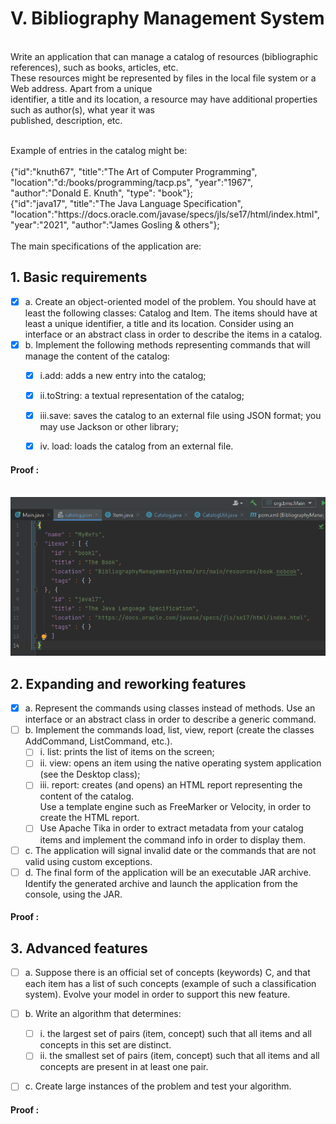 # V. Bibliography Management System

<br>Write an application that can manage a catalog of resources (bibliographic references), such as books, articles, etc.
<br>These resources might be represented by files in the local file system or a Web address. Apart from a unique
<br>identifier, a title and its location, a resource may have additional properties such as author(s), what year it was
<br>published, description, etc.

<br>
Example of entries in the catalog might be:
<br><br>
{"id":"knuth67", "title":"The Art of Computer Programming", "location":"d:/books/programming/tacp.ps", "year":"1967", "author":"Donald E. Knuth", "type": "book"};  
<br>{"id":"java17", "title":"The Java Language Specification", "location":"https://docs.oracle.com/javase/specs/jls/se17/html/index.html", "year":"2021", "author":"James Gosling & others"};  <br>
<br>The main specifications of the application are:

## 1. Basic requirements


- [x] a. Create an object-oriented model of the problem. You should have at least the following classes: Catalog and Item. The items should have at least a unique identifier, a title and its location. Consider using an interface or an abstract class in order to describe the items in a catalog.
- [x] b. Implement the following methods representing commands that will manage the content of the catalog:
  - [x]   i.add: adds a new entry into the catalog;
  - [x]   ii.toString: a textual representation of the catalog;
  - [x]   iii.save: saves the catalog to an external file using JSON format; you may use Jackson or other library;
  - [x]   iv. load: loads the catalog from an external file.


#### Proof :
<br>![img.png](src/main/resources/jsonProof.png)
<br>
## 2. Expanding and reworking features

- [x] a. Represent the commands using classes instead of methods. Use an interface or an abstract class in order to describe a generic command.
- [ ] b. Implement the commands load, list, view, report (create the classes AddCommand, ListCommand, etc.).
  - [ ] i. list: prints the list of items on the screen;
  - [ ] ii. view: opens an item using the native operating system application (see the Desktop class);
  - [ ] iii. report: creates (and opens) an HTML report representing the content of the catalog.
<br>Use a template engine such as FreeMarker or Velocity, in order to create the HTML report.
  - [ ] Use Apache Tika in order to extract metadata from your catalog items and implement the command info in order to display them.
- [ ] c. The application will signal invalid date or the commands that are not valid using custom exceptions.
- [ ] d. The final form of the application will be an executable JAR archive. Identify the generated archive and launch the application from the console, using the JAR.

#### Proof :

## 3. Advanced features

- [ ] a. Suppose there is an official set of concepts (keywords) C, and that each item has a list of such concepts (example of such a classification system). Evolve your model in order to support this new feature.
- [ ] b. Write an algorithm that determines:
  - [ ] i. the largest set of pairs (item, concept) such that all items and all concepts in this set are distinct.
  - [ ] ii. the smallest set of pairs (item, concept) such that all items and all concepts are present in at least one pair.
- [ ] c. Create large instances of the problem and test your algorithm.


#### Proof :

